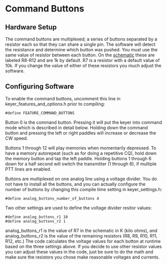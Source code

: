 # Command Buttons
## Hardware Setup
The command buttons are multiplexed; a series of buttons separated by a resistor each so that they can share a single pin. The software will detect the resistance and determine which button was pushed. You must use the same value of resistor between each button. On the [schematic](https://github.com/k3ng/k3ng_cw_keyer/wiki/Schematic) these are labeled R8-R12 and are 1k by default. R7 is a resistor with a default value of 10k. If you change the value of either of these resistors you much adjust the software.

## Configuring Software
To enable the command buttons, uncomment this line in keyer_features_and_options.h prior to compiling:

    #define FEATURE_COMMAND_BUTTONS

Button 0 is the command button.  Pressing it will put the keyer into command mode which is described in detail below.  Holding down the command button and pressing the left or right paddles will increase or decrease the CW speed.

Buttons 1 through 12 will play memories when momentarily depressed.  To have a memory autorepeat (such as for doing a repetitive CQ), hold down the memory button and tap the left paddle.  Holding buttons 1 through 6 down for a half second will switch the transmitter (1 through 6), if multiple PTT lines are enabled.

Buttons are multiplexed on one analog line using a voltage divider.  You do not have to install all the buttons, and you can actually configure the number of buttons by changing this compile time setting in keyer_settings.h:

    #define analog_buttons_number_of_buttons 4

Two other settings are used to define the voltage divider resitor values:

    #define analog_buttons_r1 10
    #define analog_buttons_r2 1

analog_buttons_r1 is the value of R7 in the schematic in K (kilo ohms), and analog_buttons_r2 is the value of the remaining resistors (R8, R9, R10, R11, R12, etc.) The code calculates the voltage values for each button at runtime based on the three settings above.  If you decide to use other resistor values you can adjust these values in the code, just be sure to do the math and make sure the resistors you chose make reasonable voltages and currents.